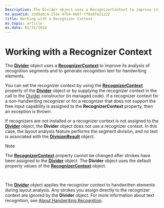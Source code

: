 ```yaml
---
Description: The Divider object uses a RecognizerContext to improve its analysis of recognition segments and to generate recognition text for handwriting elements.
ms.assetid: 33d9abc4-151e-47b4-b66f-ff6adfe21222
title: Working with a Recognizer Context
ms.topic: article
ms.date: 05/31/2018
---
```


# Working with a Recognizer Context

The [**Divider**](inkdivider-class.md) object uses a [**RecognizerContext**](inkrecognizercontext-class.md) to improve its analysis of recognition segments and to generate recognition text for handwriting elements.

You can set the recognizer context by using the [**RecognizerContext**](https://msdn.microsoft.com/en-us/library/ms701736(v=VS.85).aspx) property of the [**Divider**](inkdivider-class.md) object or by supplying the recognizer context in the call to the [Divider](https://msdn.microsoft.com/library/ms839465(v=MSDN.10).aspx) constructor (in managed code). If a recognizer context for a non-handwriting recognizer or for a recognizer that does not support the free input capability is assigned to the **RecognizerContext** property, then an exception is thrown.

If recognizers are not installed or a recognizer context is not assigned to the [**Divider**](inkdivider-class.md) object, the **Divider** object does not use a recognizer context. In this case, the layout analysis feature performs the segment division, and no text is associated with the [**DivisionResult**](/windows/desktop/api/msinkaut15/nn-msinkaut15-iinkdivisionresult) object.

> [!Note]  
> The [**RecognizerContext**](https://msdn.microsoft.com/en-us/library/ms701736(v=VS.85).aspx) property cannot be changed after strokes have been assigned to the [**Divider**](inkdivider-class.md) object. The **Divider** object uses the default property values of the [**RecognizerContext**](inkrecognizercontext-class.md) object.

 

The [**Divider**](inkdivider-class.md) object applies the recognizer context to handwritten elements during layout analysis. Any strokes you assign directly to the recognizer context are ignored by the **Divider** object. For more information about text recognition, see [About Handwriting Recognition](about-handwriting-recognition.md).

 

 



